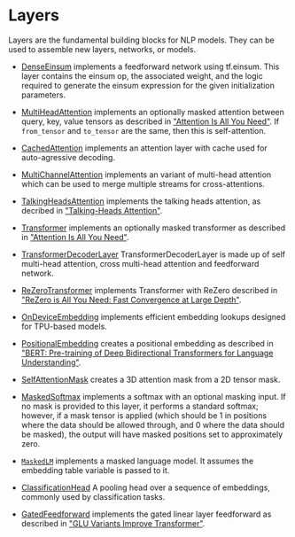 # Layers

Layers are the fundamental building blocks for NLP models. They can be used to
assemble new layers, networks, or models.

*   [DenseEinsum](dense_einsum.py) implements a feedforward network using
    tf.einsum. This layer contains the einsum op, the associated weight, and the
    logic required to generate the einsum expression for the given
    initialization parameters.

*   [MultiHeadAttention](attention.py) implements an optionally masked attention
    between query, key, value tensors as described in
    ["Attention Is All You Need"](https://arxiv.org/abs/1706.03762). If
    `from_tensor` and `to_tensor` are the same, then this is self-attention.

*   [CachedAttention](attention.py) implements an attention layer with cache
    used for auto-agressive decoding.

*   [MultiChannelAttention](multi_channel_attention.py) implements an variant of
    multi-head attention which can be used to merge multiple streams for
    cross-attentions.

*   [TalkingHeadsAttention](talking_heads_attention.py) implements the talking
    heads attention, as decribed in
    ["Talking-Heads Attention"](https://arxiv.org/abs/2003.02436).

*   [Transformer](transformer.py) implements an optionally masked transformer as
    described in
    ["Attention Is All You Need"](https://arxiv.org/abs/1706.03762).

*   [TransformerDecoderLayer](transformer.py) TransformerDecoderLayer is made up
    of self multi-head attention, cross multi-head attention and
    feedforward network.

*   [ReZeroTransformer](rezero_transformer.py) implements Transformer with
    ReZero described in
    ["ReZero is All You Need: Fast Convergence at Large Depth"](https://arxiv.org/abs/2003.04887).

*   [OnDeviceEmbedding](on_device_embedding.py) implements efficient embedding
    lookups designed for TPU-based models.

*   [PositionalEmbedding](position_embedding.py) creates a positional embedding
    as described in ["BERT: Pre-training of Deep Bidirectional Transformers for
    Language Understanding"](https://arxiv.org/abs/1810.04805).

*   [SelfAttentionMask](self_attention_mask.py) creates a 3D attention mask from
    a 2D tensor mask.

*   [MaskedSoftmax](masked_softmax.py) implements a softmax with an optional
    masking input. If no mask is provided to this layer, it performs a standard
    softmax; however, if a mask tensor is applied (which should be 1 in
    positions where the data should be allowed through, and 0 where the data
    should be masked), the output will have masked positions set to
    approximately zero.

*   [`MaskedLM`](masked_lm.py) implements a masked language model. It assumes
    the embedding table variable is passed to it.

*   [ClassificationHead](cls_head.py) A pooling head over a sequence of
    embeddings, commonly used by classification tasks.

*   [GatedFeedforward](gated_feedforward.py) implements the gated linear layer
    feedforward as described in
    ["GLU Variants Improve Transformer"](https://arxiv.org/abs/2002.05202).
